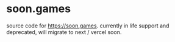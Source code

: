 # soon.games
source code for https://soon.games. 
currently in life support and deprecated, will migrate to next / vercel soon.